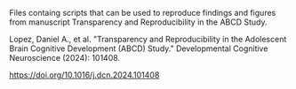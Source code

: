 Files containg scripts that can be used to reproduce findings and figures from manuscript Transparency and Reproducibility in the ABCD Study.

Lopez, Daniel A., et al. "Transparency and Reproducibility in the Adolescent Brain Cognitive Development (ABCD) Study." Developmental Cognitive Neuroscience (2024): 101408.

https://doi.org/10.1016/j.dcn.2024.101408
